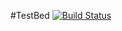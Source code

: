 #TestBed
[![Build Status](https://travis-ci.com/pfpsim/testbed.svg?token=4JysxhcaLj6NP86TD1GG&branch=master)](https://travis-ci.com/pfpsim/testbed)

